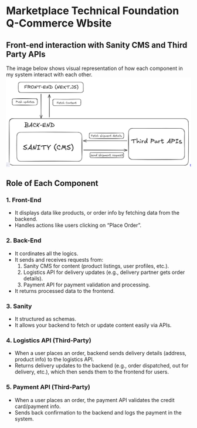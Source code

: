 # Marketplace Technical Foundation Q-Commerce Wbsite

## Front-end interaction with Sanity CMS and Third Party APIs
The image below shows visual representation of how each component in my system interact with each other. 
![Image](./Diagram.png)

## Role of Each Component
### 1. Front-End
- It displays data like products, or order info by fetching data from the backend.
- Handles actions like users clicking on “Place Order”.

### 2. Back-End
- It cordinates all the logics.
- It sends and receives requests from:
  1. Sanity CMS for content (product listings, user profiles, etc.).
  2. Logistics API for delivery updates (e.g., delivery partner gets order details).
  3. Payment API for payment validation and processing.
- It returns processed data to the frontend.

### 3. Sanity
- It structured as schemas.
- It allows your backend to fetch or update content easily via APIs.

### 4. Logistics API (Third-Party)
- When a user places an order, backend sends delivery details (address, product info) to the logistics API.
- Returns delivery updates to the backend (e.g., order dispatched, out for delivery, etc.), which then sends them to the frontend for users.

### 5. Payment API (Third-Party)
- When a user places an order, the payment API validates the credit card/payment info.
- Sends back confirmation to the backend and logs the payment in the system.


